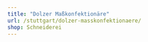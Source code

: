 ```yaml
---
title: "Dolzer Maßkonfektionäre"
url: /stuttgart/dolzer-masskonfektionaere/
shop: Schneiderei
---
```

